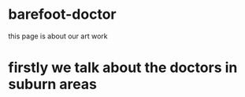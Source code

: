 # barefoot-doctor
<p>this page is about our art work</p>

<h1>firstly we talk about the doctors in suburn areas</h1>
